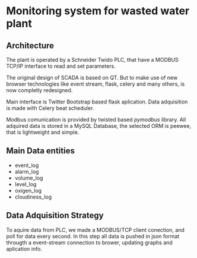 # Monitoring system for wasted water plant 

## Architecture

The plant is operated by a Schneider Twido PLC, that have a MODBUS TCP/IP interface to read and set parameters.

The original design of SCADA is based on QT. But to make use of new browser technologies like event stream, flask, celery and many others, is now completly redesigned.

Main interface is Twitter Bootstrap based flask aplication.
Data adquisition is made with Celery beat scheduler.

Modbus comunication is provided by twisted based *pymodbus* library.
All adquired data is stored in a MySQL Database, the selected ORM is peewee, that is lightweight and simple.

## Main Data entities

 * event_log 
 * alarm_log
 * volume_log
 * level_log
 * oxigen_log
 * cloudiness_log

## Data Adquisition Strategy
To aquire data from PLC, we made a MODBUS/TCP client conection, and poll for data every second.
In this step all data is pushed in json format througth a event-stream connection to brower, updating graphs and aplication info.

 

